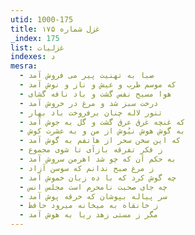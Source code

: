 ```yaml
---
utid: 1000-175
title: غزل شماره ۱۷۵
_index: 175
list: غزلیات
indexes: د
mesra:
  - صبا به تهنیت پیر می فروش آمد
  - که موسم طرب و عیش و ناز و نوش آمد
  - هوا مسیح نفس گشت و باد نافه گشای
  - درخت سبز شد و مرغ در خروش آمد
  - تنور لاله چنان برفروخت باد بهار
  - که غنچه غرق عرق گشت و گل به جوش آمد
  - به گوش هوش نیُوش از من و به عشرت کوش
  - که این سخن سحر از هاتفم به گوش آمد
  - ز فکر تفرقه بازآی تا شوی مجموع
  - به حکم آن که چو شد اهرمن سروش آمد
  - ز مرغ صبح ندانم که سوسن آزاد
  - چه گوش کرد که با ده زبان خموش آمد
  - چه جای صحبت نامحرم است مجلس انس
  - سر پیاله بپوشان که خرقه پوش آمد
  - ز خانقاه به میخانه میرود حافظ
  - مگر ز مستی زهد ریا به هوش آمد
---
```

